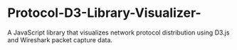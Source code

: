 # Protocol-D3-Library-Visualizer-
A JavaScript library that visualizes network protocol distribution using D3.js and Wireshark packet capture data.
